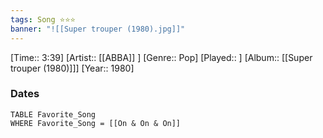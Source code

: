 ```yaml
---
tags: Song ⭐⭐⭐ 
banner: "![[Super trouper (1980).jpg]]"
---
```

[Time:: 3:39]
[Artist:: [[ABBA]] ]
[Genre:: Pop]
[Played:: ]
[Album:: [[Super trouper (1980)]]]
[Year:: 1980]
### Dates
````dataview
TABLE Favorite_Song
WHERE Favorite_Song = [[On & On & On]]
````